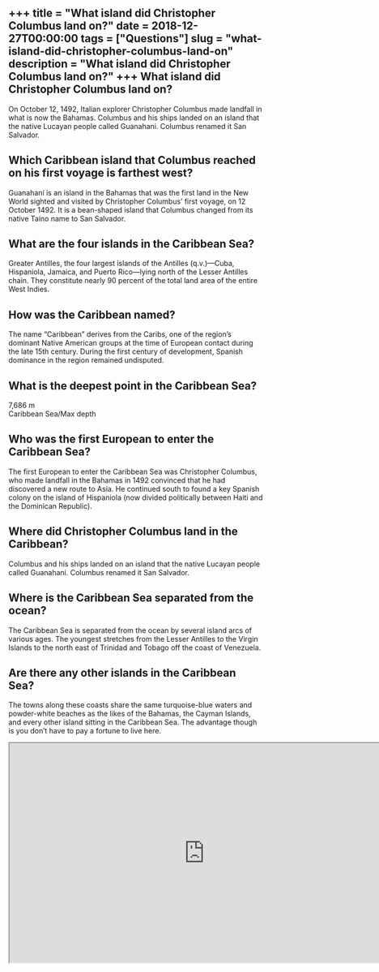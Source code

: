 +++
title = "What island did Christopher Columbus land on?"
date = 2018-12-27T00:00:00
tags = ["Questions"]
slug = "what-island-did-christopher-columbus-land-on"
description = "What island did Christopher Columbus land on?"
+++
What island did Christopher Columbus land on?
---------------------------------------------

On October 12, 1492, Italian explorer Christopher Columbus made landfall in what is now the Bahamas. Columbus and his ships landed on an island that the native Lucayan people called Guanahani. Columbus renamed it San Salvador.

Which Caribbean island that Columbus reached on his first voyage is farthest west?
----------------------------------------------------------------------------------

Guanahaní is an island in the Bahamas that was the first land in the New World sighted and visited by Christopher Columbus’ first voyage, on 12 October 1492. It is a bean-shaped island that Columbus changed from its native Taíno name to San Salvador.

What are the four islands in the Caribbean Sea?
-----------------------------------------------

Greater Antilles, the four largest islands of the Antilles (q.v.)—Cuba, Hispaniola, Jamaica, and Puerto Rico—lying north of the Lesser Antilles chain. They constitute nearly 90 percent of the total land area of the entire West Indies.

How was the Caribbean named?
----------------------------

The name “Caribbean” derives from the Caribs, one of the region’s dominant Native American groups at the time of European contact during the late 15th century. During the first century of development, Spanish dominance in the region remained undisputed.

What is the deepest point in the Caribbean Sea?
-----------------------------------------------

7,686 m  
Caribbean Sea/Max depth

Who was the first European to enter the Caribbean Sea?
------------------------------------------------------

The first European to enter the Caribbean Sea was Christopher Columbus, who made landfall in the Bahamas in 1492 convinced that he had discovered a new route to Asia. He continued south to found a key Spanish colony on the island of Hispaniola (now divided politically between Haiti and the Dominican Republic).

Where did Christopher Columbus land in the Caribbean?
-----------------------------------------------------

Columbus and his ships landed on an island that the native Lucayan people called Guanahani. Columbus renamed it San Salvador.

Where is the Caribbean Sea separated from the ocean?
----------------------------------------------------

The Caribbean Sea is separated from the ocean by several island arcs of various ages. The youngest stretches from the Lesser Antilles to the Virgin Islands to the north east of Trinidad and Tobago off the coast of Venezuela.

Are there any other islands in the Caribbean Sea?
-------------------------------------------------

The towns along these coasts share the same turquoise-blue waters and powder-white beaches as the likes of the Bahamas, the Cayman Islands, and every other island sitting in the Caribbean Sea. The advantage though is you don’t have to pay a fortune to live here.

<iframe allow="accelerometer; autoplay; clipboard-write; encrypted-media; gyroscope; picture-in-picture" allowfullscreen="" class="__youtube_prefs__  epyt-is-override  no-lazyload" data-no-lazy="1" data-origheight="433" data-origwidth="770" data-skipgform_ajax_framebjll="" height="433" id="_ytid_81705" loading="lazy" src="https://www.youtube.com/embed/bTebSC2B4Ng?enablejsapi=1&autoplay=0&cc_load_policy=0&cc_lang_pref=&iv_load_policy=1&loop=0&modestbranding=0&rel=1&fs=1&playsinline=0&autohide=2&theme=dark&color=red&controls=1&" title="YouTube player" width="770"></iframe>